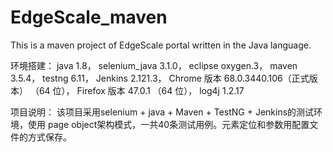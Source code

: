 # EdgeScale_maven
This is a maven project of EdgeScale portal written in the Java language.

环境搭建：
java           1.8，
selenium_java  3.1.0，
eclipse        oxygen.3，
maven          3.5.4，
testng         6.11，
Jenkins        2.121.3，
Chrome 版本    68.0.3440.106（正式版本） （64 位），
Firefox 版本   47.0.1 （64 位），
log4j          1.2.17 

项目说明：
该项目采用selenium + java + Maven + TestNG + Jenkins的测试环境，使用 page object架构模式，一共40条测试用例。元素定位和参数用配置文件的方式保存。
